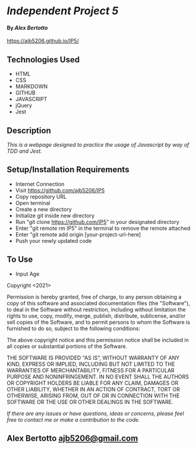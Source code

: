 # _Independent Project 5_

#### By _**Alex Bertotto**_
https://ajb5206.github.io/IP5/

## Technologies Used

* HTML
* CSS
* MARKDOWN
* GITHUB
* JAVASCRIPT
* jQuery
* Jest

## Description

_This is a webpage designed to practice the usage of Javascript by way of TDD and Jest._

## Setup/Installation Requirements

* Internet Connection
* Visit https://github.com/ajb5206/IP5
* Copy repository URL
* Open terminal
* Create a new directory
* Initialize git inside new directory
* Run "git clone https://github.com/IP5" in your designated directory
* Enter "git remote rm IP5" in the terminal to remove the remote attached
* Enter "git remote add origin [your-project-url-here]
* Push your newly updated code

## To Use
* Input Age

Copyright <2021> <MIT>

Permission is hereby granted, free of charge, to any person obtaining a copy of this software and associated documentation files (the "Software"), to deal in the Software without restriction, including without limitation the rights to use, copy, modify, merge, publish, distribute, sublicense, and/or sell copies of the Software, and to permit persons to whom the Software is furnished to do so, subject to the following conditions:

The above copyright notice and this permission notice shall be included in all copies or substantial portions of the Software.

THE SOFTWARE IS PROVIDED "AS IS", WITHOUT WARRANTY OF ANY KIND, EXPRESS OR IMPLIED, INCLUDING BUT NOT LIMITED TO THE WARRANTIES OF MERCHANTABILITY, FITNESS FOR A PARTICULAR PURPOSE AND NONINFRINGEMENT. IN NO EVENT SHALL THE AUTHORS OR COPYRIGHT HOLDERS BE LIABLE FOR ANY CLAIM, DAMAGES OR OTHER LIABILITY, WHETHER IN AN ACTION OF CONTRACT, TORT OR OTHERWISE, ARISING FROM, OUT OF OR IN CONNECTION WITH THE SOFTWARE OR THE USE OR OTHER DEALINGS IN THE SOFTWARE.

_If there are any issues or have questions, ideas or concerns, please feel free to contact me or make a contribution to the code._

## Alex Bertotto ajb5206@gmail.com 